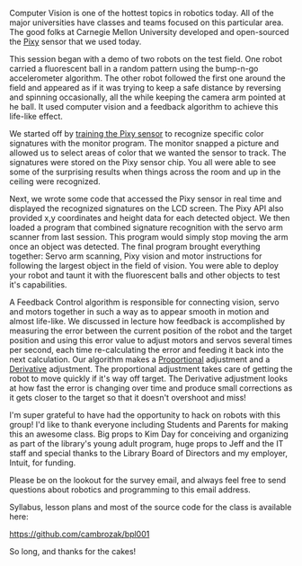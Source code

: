 Computer Vision is one of the hottest topics in robotics today.  All of the major universities have classes and teams focused on this particular area.  The good folks at Carnegie Mellon University developed and open-sourced the [Pixy](http://www.cmucam.org/projects/cmucam5) sensor that we used today.

This session began with a demo of two robots on the test field.  One robot carried a fluorescent ball in a random pattern using the bump-n-go accelerometer algorithm.  The other robot followed the first one around the field and appeared as if it was trying to keep a safe distance by reversing and spinning occasionally, all the while keeping the camera arm pointed at he ball.  It used computer vision and a feedback algorithm to achieve this life-like effect.

We started off by [training the Pixy sensor](https://youtu.be/7znEmgYZXL0) to recognize specific color signatures with the monitor program.  The monitor snapped a picture and allowed us to select areas of color that we wanted the sensor to track.  The signatures were stored on the Pixy sensor chip.  You all were able to see some of the surprising results when things across the room and up in the ceiling were recognized.

Next, we wrote some code that accessed the Pixy sensor in real time and displayed the recognized signatures on the LCD screen.  The Pixy API also provided x,y coordinates and height data for each detected object.  We then loaded a program that combined signature recognition with the servo arm scanner from last session.  This program would simply stop moving the arm once an object was detected.  The final program brought everything together: Servo arm scanning, Pixy vision and motor instructions for following the largest object in the field of vision.  You were able to deploy your robot and taunt it with the fluorescent balls and other objects to test it's capabilities.

A Feedback Control algorithm is responsible for connecting vision, servo and motors together in such a way as to appear smooth in motion and almost life-like.  We discussed in lecture how feedback is accomplished by measuring the error between the current position of the robot and the target position and using this error value to adjust motors and servos several times per second, each time re-calculating the error and feeding it back into the next calculation.  Our  algorithm makes a [Proportional](https://youtu.be/JEpWlTl95Tw?t=30s) adjustment and a [Derivative](https://youtu.be/JEpWlTl95Tw?t=9m10s) adjustment.  The proportional adjustment takes care of getting the robot to move quickly if it's way off target.  The Derivative adjustment looks at how fast the error is changing over time and produce small corrections as it gets closer to the target so that it doesn't overshoot and miss! 

I'm super grateful to have had the opportunity to hack on robots with this group!  I'd like to thank everyone including Students and Parents for making this an awesome class.  Big props to Kim Day for conceiving and organizing as part of the library's young adult program, huge props to Jeff and the IT staff and special thanks to the Library Board of Directors and my employer, Intuit, for funding.

Please be on the lookout for the survey email, and always feel free to send questions about robotics and programming to this email address.

Syllabus, lesson plans and most of the source code for the class is available here:

https://github.com/cambrozak/bpl001

So long, and thanks for the cakes!
